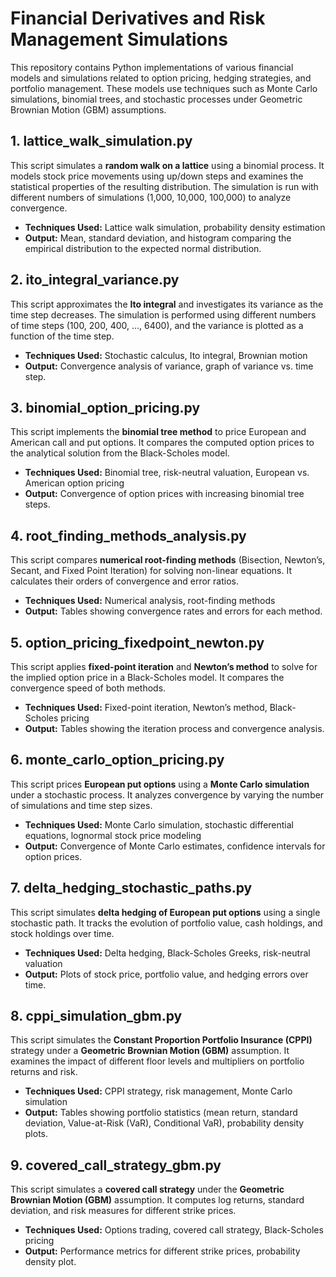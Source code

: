 # **Financial Derivatives and Risk Management Simulations**

This repository contains Python implementations of various financial models and simulations related to option pricing, hedging strategies, and portfolio management. These models use techniques such as Monte Carlo simulations, binomial trees, and stochastic processes under Geometric Brownian Motion (GBM) assumptions.

## **1. lattice_walk_simulation.py**
This script simulates a **random walk on a lattice** using a binomial process. It models stock price movements using up/down steps and examines the statistical properties of the resulting distribution. The simulation is run with different numbers of simulations (1,000, 10,000, 100,000) to analyze convergence.

- **Techniques Used:** Lattice walk simulation, probability density estimation  
- **Output:** Mean, standard deviation, and histogram comparing the empirical distribution to the expected normal distribution.


## **2. ito_integral_variance.py**
This script approximates the **Ito integral** and investigates its variance as the time step decreases. The simulation is performed using different numbers of time steps (100, 200, 400, ..., 6400), and the variance is plotted as a function of the time step.

- **Techniques Used:** Stochastic calculus, Ito integral, Brownian motion  
- **Output:** Convergence analysis of variance, graph of variance vs. time step.


## **3. binomial_option_pricing.py**
This script implements the **binomial tree method** to price European and American call and put options. It compares the computed option prices to the analytical solution from the Black-Scholes model.

- **Techniques Used:** Binomial tree, risk-neutral valuation, European vs. American option pricing  
- **Output:** Convergence of option prices with increasing binomial tree steps.


## **4. root_finding_methods_analysis.py**
This script compares **numerical root-finding methods** (Bisection, Newton’s, Secant, and Fixed Point Iteration) for solving non-linear equations. It calculates their orders of convergence and error ratios.

- **Techniques Used:** Numerical analysis, root-finding methods  
- **Output:** Tables showing convergence rates and errors for each method.


## **5. option_pricing_fixedpoint_newton.py**
This script applies **fixed-point iteration** and **Newton’s method** to solve for the implied option price in a Black-Scholes model. It compares the convergence speed of both methods.

- **Techniques Used:** Fixed-point iteration, Newton’s method, Black-Scholes pricing  
- **Output:** Tables showing the iteration process and convergence analysis.


## **6. monte_carlo_option_pricing.py**
This script prices **European put options** using a **Monte Carlo simulation** under a stochastic process. It analyzes convergence by varying the number of simulations and time step sizes.

- **Techniques Used:** Monte Carlo simulation, stochastic differential equations, lognormal stock price modeling  
- **Output:** Convergence of Monte Carlo estimates, confidence intervals for option prices.


## **7. delta_hedging_stochastic_paths.py**
This script simulates **delta hedging of European put options** using a single stochastic path. It tracks the evolution of portfolio value, cash holdings, and stock holdings over time.

- **Techniques Used:** Delta hedging, Black-Scholes Greeks, risk-neutral valuation  
- **Output:** Plots of stock price, portfolio value, and hedging errors over time.


## **8. cppi_simulation_gbm.py**
This script simulates the **Constant Proportion Portfolio Insurance (CPPI)** strategy under a **Geometric Brownian Motion (GBM)** assumption. It examines the impact of different floor levels and multipliers on portfolio returns and risk.

- **Techniques Used:** CPPI strategy, risk management, Monte Carlo simulation  
- **Output:** Tables showing portfolio statistics (mean return, standard deviation, Value-at-Risk (VaR), Conditional VaR), probability density plots.


## **9. covered_call_strategy_gbm.py**
This script simulates a **covered call strategy** under the **Geometric Brownian Motion (GBM)** assumption. It computes log returns, standard deviation, and risk measures for different strike prices.

- **Techniques Used:** Options trading, covered call strategy, Black-Scholes pricing  
- **Output:** Performance metrics for different strike prices, probability density plot.
